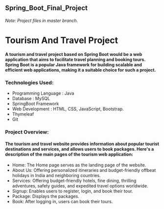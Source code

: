 ## Spring_Boot_Final_Project  
###### Note: Project files in master branch.

# Tourism And Travel Project 

#### A tourism and travel project based on Spring Boot would be a web application that aims to facilitate travel planning and booking tours. Spring Boot is a popular Java framework for building scalable and efficient web applications, making it a suitable choice for such a project. 


### Technologies Used:

* Programming Language : Java
* Database : MySQL
* SpringBoot Framework
* Web Development : HTML, CSS, JavaScript, Bootstrap.
* Thymeleaf
* Git

### Project Overview:

#### The tourism and travel website provides information about popular tourist destinations and services, and allows users to book packages. Here's a description of the main pages of the tourism web application:

 * Home: The Home page serves as the landing page of the website.
 * About Us: Offering personalized itineraries and budget-friendly offbeat holidays in India and neighboring countries.
 * Services: Offering budget-friendly hotels, fine dining, thrilling adventures, safety guides, and expedited travel options worldwide.
 * Signup: Enables users to register, login, and book their tour. 
 * Package: Displays the packages.
 * Book: After logging in, users can book their tours.
